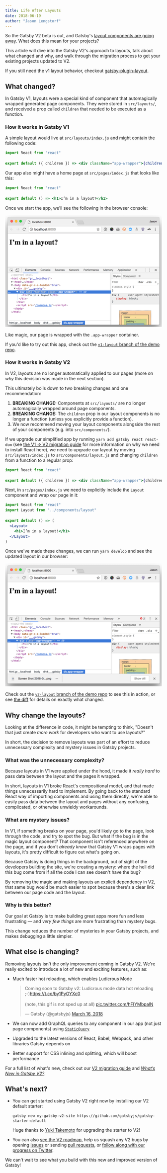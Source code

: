 ```yaml
---
title: Life After Layouts
date: 2018-06-19
author: "Jason Lengstorf"
---
```


So the Gatsby V2 beta is out, and Gatsby's [layout components are going away](https://github.com/gatsbyjs/rfcs/blob/master/text/0002-remove-special-layout-components.md). What does this mean for your projects?

This article will dive into the Gatsby V2's approach to layouts, talk about what changed and why, and walk through the migration process to get your existing projects updated to V2.

If you still need the v1 layout behavior, checkout [gatsby-plugin-layout](/packages/gatsby-plugin-layout).

## What changed?

In Gatsby V1, layouts were a special kind of component that automagically wrapped generated page components. They were stored in `src/layouts/`, and received a prop called `children` that needed to be executed as a function.

### How it works in Gatsby V1

A simple layout would live at `src/layouts/index.js` and might contain the following code:

```jsx
import React from "react"

export default ({ children }) => <div className="app-wrapper">{children()}</div>
```

Our app also might have a home page at `src/pages/index.js` that looks like this:

```jsx
import React from "react"

export default () => <h1>I’m in a layout?</h1>
```

Once we start the app, we’ll see the following in the browser console:

![Screenshot of the generated markup with the layout wrapper around the page content.](simple-layout.png)

Like magic, our page is wrapped with the `.app-wrapper` container.

If you'd like to try out this app, check out the [`v1-layout` branch of the demo repo](https://github.com/jlengstorf/life-after-layouts/tree/v1-layout).

### How it works in Gatsby V2

In V2, layouts are no longer automatically applied to our pages (more on _why_ this decision was made in the next section).

This ultimately boils down to two breaking changes and one recommendation:

1.  **BREAKING CHANGE:** Components at `src/layouts/` are no longer automagically wrapped around page components.
2.  **BREAKING CHANGE:** The `children` prop in our layout components is no longer a function (unless you explicitly provide a function).
3.  We now recommend moving your layout components alongside the rest of your components (e.g. into `src/components/`).

If we upgrade our simplified app by running `yarn add gatsby react react-dom` (see [the V1 => V2 migration guide](/docs/migrating-from-v1-to-v2) for more information on why we need to install React here), we need to upgrade our layout by moving `src/layouts/index.js` to `src/components/layout.js` and changing `children` from a function to a regular prop:

```jsx
import React from "react"

export default ({ children }) => <div className="app-wrapper">{children}</div>
```

Next, in `src/pages/index.js` we need to explicitly include the `Layout` component and wrap our page in it:

```jsx
import React from "react"
import Layout from "../components/layout"

export default () => (
  <Layout>
    <h1>I’m in a layout!</h1>
  </Layout>
)
```

Once we've made these changes, we can run `yarn develop` and see the updated layout in our browser:

![Screenshot of the updated layout in the browser.](simple-layout-v2.png)

Check out the [`v2-layout` branch of the demo repo](https://github.com/jlengstorf/life-after-layouts) to see this in action, or see [the diff](https://github.com/jlengstorf/life-after-layouts/compare/v1-layout...v2-layout) for details on exactly what changed.

## Why change the layouts?

Looking at the difference in code, it might be tempting to think, "Doesn't that just create _more work_ for developers who want to use layouts?"

In short, the decision to remove layouts was part of an effort to reduce unnecessary complexity and mystery issues in Gatsby projects.

### What was the unnecessary complexity?

Because layouts in V1 were applied under the hood, it made it _really hard_ to pass data between the layout and the pages it wrapped.

In short, layouts in V1 broke React's compositional model, and that made things unnecessarily hard to implement. By going back to the standard React way of importing components and using them directly, we're able to easily pass data between the layout and pages without any confusing, complicated, or otherwise unwieldy workarounds.

### What are mystery issues?

In V1, if something breaks on your page, you'd likely go to the page, look through the code, and try to spot the bug. But what if the bug is in the magic layout component? That component isn't referenced anywhere on the page, and if you don't _already know_ that Gatsby V1 wraps pages with layouts, it's pretty difficult to figure out what's going on.

Because Gatsby is doing things in the background, out of sight of the developers building the site, we're creating a mystery: where the hell did this bug come from if all the code I can see doesn't have the bug?

By removing the magic and making layouts an explicit dependency in V2, that same bug would be much easier to spot because there's a clear link between our page code and the layout.

### Why is this better?

Our goal at Gatsby is to make building great apps more fun and less frustrating — and _very few things_ are more frustrating than mystery bugs.

This change reduces the number of mysteries in your Gatsby projects, and makes debugging a little simpler.

## What else is changing?

Removing layouts isn't the only improvement coming in Gatsby V2. We're really excited to introduce a lot of new and exciting features, such as:

- Much faster hot reloading, which enables Ludicrous Mode

  <blockquote class="twitter-tweet" data-lang="en"><p lang="en" dir="ltr">Coming soon to Gatsby v2: Ludicrous mode data hot reloading ;-)<a href="https://t.co/by1PyOYXc0">https://t.co/by1PyOYXc0</a><br/><br/>(note, this gif is not sped up at all) <a href="https://t.co/hFIYMbpalN">pic.twitter.com/hFIYMbpalN</a></p>&mdash; Gatsby (@gatsbyjs) <a href="https://twitter.com/gatsbyjs/status/974507205121617920?ref_src=twsrc%5Etfw">March 16, 2018</a></blockquote>

- We can now add GraphQL queries to any component in our app (not just page components) using [`StaticQuery`](/docs/static-query)
- Upgraded to the latest versions of React, Babel, Webpack, and other libraries Gatsby depends on
- Better support for CSS inlining and splitting, which will boost performance

For a full list of what's new, check out our [V2 migration guide](/docs/migrating-from-v1-to-v2) and [_What’s New in Gatsby V2?_](/blog/2018-06-16-announcing-gatsby-v2-beta-launch).

## What's next?

- You can get started using Gatsby V2 right now by installing our V2 default starter:

  ```
  gatsby new my-gatsby-v2-site https://github.com/gatsbyjs/gatsby-starter-default
  ```

  Huge thanks to [Yuki Takemoto](https://github.com/mottox2) for upgrading the starter to V2!

- You can also [see the V2 roadmap](https://github.com/gatsbyjs/gatsby/projects/2), help us squash any V2 bugs by opening [issues](https://github.com/gatsbyjs/gatsby/issues) or sending [pull requests](https://github.com/gatsbyjs/gatsby/pulls), or [follow along with our progress on Twitter](https://twitter.com/gatsbyjs).

We can't wait to see what you build with this new and improved version of Gatsby!
